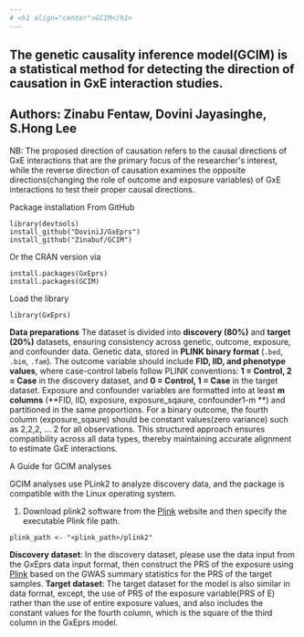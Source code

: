 ```yaml
---
# <h1 align="center">GCIM</h1>
---
```


The genetic causality inference model(GCIM) is a statistical method for detecting the direction of causation in GxE interaction studies. 
- 
 Authors: Zinabu Fentaw, Dovini Jayasinghe, S.Hong Lee
-

NB: The proposed direction of causation refers to the causal directions of GxE interactions that are the primary focus of the researcher's interest, while the reverse direction of causation examines the opposite directions(changing the role of outcome and exposure variables) of GxE interactions to test their proper causal directions.
   
Package installation 
From GitHub 

~~~
library(devtools)
install_github("DoviniJ/GxEprs")
install_github("Zinabuf/GCIM")
~~~
Or the CRAN version via
~~~
install.packages(GxEprs)
install.packages(GCIM) 
~~~

Load the library

~~~
library(GxEprs)
~~~

**Data preparations**
The dataset is divided into **discovery (80%)** and **target (20%)** datasets, ensuring consistency across genetic, outcome, exposure, and confounder data. Genetic data, stored in **PLINK binary format** (`.bed`, `.bim`, `.fam`). The outcome variable should include **FID, IID, and phenotype values**, where case-control labels follow PLINK conventions: **1 = Control, 2 = Case** in the discovery dataset, and **0 = Control, 1 = Case** in the target dataset. Exposure and confounder variables are formatted into at least **m columns** (**FID, IID, exposure, exposure_sqaure, confounder1-m **) and partitioned in the same proportions. For a binary outcome, the fourth column (exposure_sqaure) should be constant values(zero variance) such as 2,2,2, ... 2  for all observations. This structured approach ensures compatibility across all data types, thereby maintaining accurate alignment to estimate GxE interactions.


A Guide for GCIM analyses

GCIM analyses use PLink2 to analyze discovery data, and the package is compatible with the Linux operating system. 
1. Download plink2 software from the [Plink](https://www.cog-genomics.org/plink/2.0/) website and then specify the executable Plink file path.
   
~~~
plink_path <- "<plink_path>/plink2"
~~~
**Discovery dataset**: In the discovery dataset, please use the data input from the GxEprs data input format, then construct the PRS of the exposure using [Plink](https://www.cog-genomics.org/plink/2.0/) based on the GWAS summary statistics for the PRS of the target samples.
**Target dataset**: The target dataset for the model is also similar in data format, except, the use of PRS of the exposure variable(PRS of E) rather than the use of entire exposure values, and also includes the constant values for the fourth column, which is the square of the third column in the GxEprs model. 

~~~
